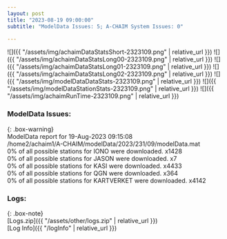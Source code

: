 ```yaml
---
layout: post
title: "2023-08-19 09:00:00"
subtitle: "ModelData Issues: 5; A-CHAIM System Issues: 0"

---
```


![]({{ "/assets/img/achaimDataStatsShort-2323109.png" | relative_url }})
![]({{ "/assets/img/achaimDataStatsLong00-2323109.png" | relative_url }})
![]({{ "/assets/img/achaimDataStatsLong01-2323109.png" | relative_url }})
![]({{ "/assets/img/achaimDataStatsLong02-2323109.png" | relative_url }})
![]({{ "/assets/img/modelDataDataStats-2323109.png" | relative_url }})
![]({{ "/assets/img/modelDataStationStats-2323109.png" | relative_url }})
![]({{ "/assets/img/achaimRunTime-2323109.png" | relative_url }})


### ModelData Issues:  
  
{: .box-warning}  
 ModelData report for 19-Aug-2023 09:15:08   
 /home2/achaim1/A-CHAIM/modelData/2023/231/09/modelData.mat   
 0% of all possible stations for IONO were downloaded. x1428   
 0% of all possible stations for JASON were downloaded. x7   
 0% of all possible stations for KASI were downloaded. x4433   
 0% of all possible stations for QGN were downloaded. x364   
 0% of all possible stations for KARTVERKET were downloaded. x4142   
  


### Logs:  
  
{: .box-note}  
[Logs.zip]({{ "/assets/other/logs.zip" | relative_url }})  
[Log Info]({{ "/logInfo" | relative_url }})  
